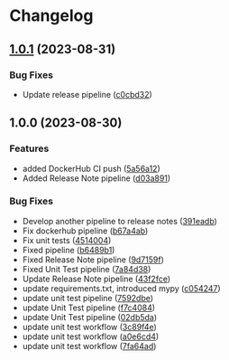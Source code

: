 # Changelog

## [1.0.1](https://github.com/flexer89/Beerify-API/compare/v1.0.0...v1.0.1) (2023-08-31)


### Bug Fixes

* Update release pipeline ([c0cbd32](https://github.com/flexer89/Beerify-API/commit/c0cbd32e9b37caf5a0b63b9b5c3c35d11615567f))

## 1.0.0 (2023-08-30)


### Features

* added DockerHub CI push ([5a56a12](https://github.com/flexer89/Beerify-API/commit/5a56a12e422ec1fa0a8fb681bc1f5a8a0e201e33))
* Added Release Note pipeline ([d03a891](https://github.com/flexer89/Beerify-API/commit/d03a8916284bc37ca76a794f93d856afd3522f1f))


### Bug Fixes

* Develop another pipeline to release notes ([391eadb](https://github.com/flexer89/Beerify-API/commit/391eadbd68509c497fb20f16d58b81c14ff10ce2))
* Fix dockerhub pipeline ([b67a4ab](https://github.com/flexer89/Beerify-API/commit/b67a4ab8c464113edc4cec8bbaa48af82640e9c9))
* Fix unit tests ([4514004](https://github.com/flexer89/Beerify-API/commit/4514004646498ed8eab75fd4045dfdeaf6c10dbe))
* Fixed pipeline ([b6489b1](https://github.com/flexer89/Beerify-API/commit/b6489b16d6475afedbb982d4035dbbccfdaba1a0))
* Fixed Release Note pipeline ([9d7159f](https://github.com/flexer89/Beerify-API/commit/9d7159f7b8efec62f349ea8a5552ee5bbff5aaf7))
* Fixed Unit Test pipeline ([7a84d38](https://github.com/flexer89/Beerify-API/commit/7a84d38a024d9b7354de9079334a27cab662b9f5))
* Update Release Note pipeline ([43f2fce](https://github.com/flexer89/Beerify-API/commit/43f2fcefaf131dd1d09247fc4f719706c373056c))
* update requirements.txt, introduced mypy ([c054247](https://github.com/flexer89/Beerify-API/commit/c0542477595fdae93a72fc742b5a63f2644e7123))
* update unit test pipeline ([7592dbe](https://github.com/flexer89/Beerify-API/commit/7592dbe2f4fd8fbace7fd967104ec8e246cf8b1a))
* update Unit Test pipeline ([f7c4084](https://github.com/flexer89/Beerify-API/commit/f7c4084a22ee80b5abd4185fc37b4ce294dda866))
* update Unit Test pipeline ([02db5da](https://github.com/flexer89/Beerify-API/commit/02db5dab81b8d49ae2cc7594a35bbc601b92db6c))
* update unit test workflow ([3c89f4e](https://github.com/flexer89/Beerify-API/commit/3c89f4e2812d512f3c77e1f9c42fb7f93ac648e3))
* update unit test workflow ([a0e6cd4](https://github.com/flexer89/Beerify-API/commit/a0e6cd4080f720f930f7fd930af9b83821e96eb3))
* update unit test workflow ([7fa64ad](https://github.com/flexer89/Beerify-API/commit/7fa64ad8167338f2e0409532afa05b4434a43af7))
